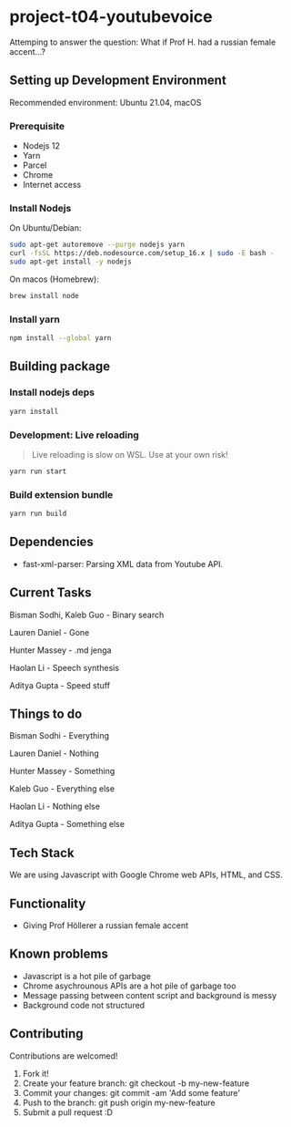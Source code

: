 # project-t04-youtubevoice

Attemping to answer the question: What if Prof H. had a russian female accent...?

## Setting up Development Environment

Recommended environment: Ubuntu 21.04, macOS

### Prerequisite

* Nodejs 12
* Yarn
* Parcel
* Chrome
* Internet access

### Install Nodejs

On Ubuntu/Debian:

```sh
sudo apt-get autoremove --purge nodejs yarn
curl -fsSL https://deb.nodesource.com/setup_16.x | sudo -E bash -
sudo apt-get install -y nodejs
```

On macos (Homebrew):

```sh
brew install node
```

### Install yarn

```sh
npm install --global yarn
```

## Building package

### Install nodejs deps

```sh
yarn install
```

### Development: Live reloading

> Live reloading is slow on WSL. Use at your own risk!

```sh
yarn run start
```

### Build extension bundle

```sh
yarn run build
```

## Dependencies

* fast-xml-parser: Parsing XML data from Youtube API.

## Current Tasks

Bisman Sodhi, Kaleb Guo - Binary search

Lauren Daniel - Gone

Hunter Massey - .md jenga

Haolan Li - Speech synthesis

Aditya Gupta - Speed stuff

## Things to do

Bisman Sodhi - Everything

Lauren Daniel - Nothing

Hunter Massey - Something

Kaleb Guo - Everything else

Haolan Li - Nothing else

Aditya Gupta - Something else

## Tech Stack

We are using Javascript with Google Chrome web APIs, HTML, and CSS.

## Functionality

* Giving Prof Höllerer a russian female accent

## Known problems

* Javascript is a hot pile of garbage
* Chrome asychrounous APIs are a hot pile of garbage too
* Message passing between content script and background is messy
* Background code not structured

## Contributing

Contributions are welcomed!

1. Fork it!
2. Create your feature branch: git checkout -b my-new-feature
3. Commit your changes: git commit -am 'Add some feature'
4. Push to the branch: git push origin my-new-feature
5. Submit a pull request :D
